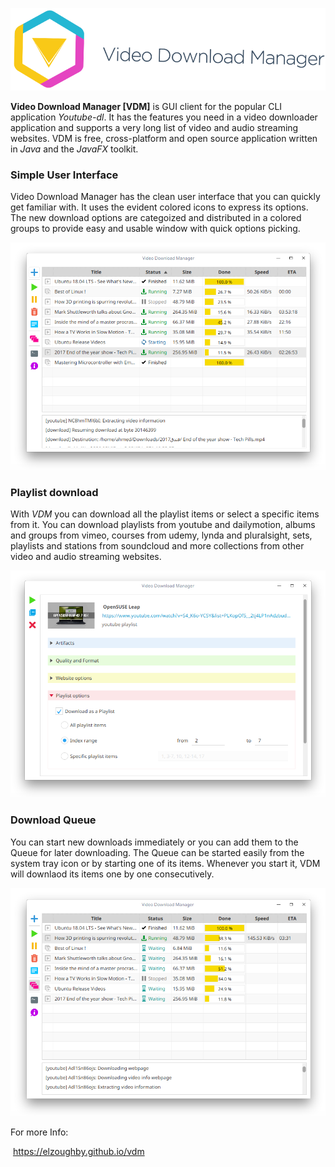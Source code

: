 ![VDM Logo](docs/assets/img/VDM-Wide-Light.png)

**Video Download Manager [VDM]** is GUI client for the popular CLI application *Youtube-dl*. It has the features you need in a video downloader application and supports a very long list of video and audio streaming websites. VDM is free, cross-platform and open source application written in *Java* and the *JavaFX* toolkit. 





### Simple User Interface

Video Download Manager has the clean user interface that you can quickly get familiar with. It uses the evident colored icons to express its options. The new download options are categoized and distributed in a colored groups to provide easy and usable window with quick options picking.

![home window](docs/assets/img/vdm-ui.png)



### Playlist download

With *VDM* you can download all the playlist items or select a specific items from it. You can download playlists from youtube and dailymotion, albums and groups from vimeo, courses from udemy, lynda and pluralsight, sets, playlists and stations from soundcloud and more collections from other video and audio streaming websites.

![home window](docs/assets/img/vdm-playlist.png)



### Download Queue

You can start new downloads immediately or you can add them to the Queue for later downloading. The Queue can be started easily from the system tray icon or by starting one of its items. Whenever you start it, VDM will downlaod its items one by one consecutively.

![home window](docs/assets/img/vdm-queue.png)



For more Info:

​	https://elzoughby.github.io/vdm